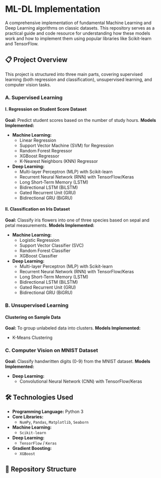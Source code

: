 # ML-DL Implementation 

A comprehensive implementation of fundamental Machine Learning and Deep Learning algorithms on classic datasets. This repository serves as a practical guide and code resource for understanding how these models work and how to implement them using popular libraries like Scikit-learn and TensorFlow.

## 📋 Project Overview

This project is structured into three main parts, covering supervised learning (both regression and classification), unsupervised learning, and computer vision tasks.

### **A. Supervised Learning**

#### **I. Regression on Student Score Dataset**
**Goal:** Predict student scores based on the number of study hours.
**Models Implemented:**
*   **Machine Learning:**
    *   Linear Regression
    *   Support Vector Machine (SVM) for Regression
    *   Random Forest Regressor
    *   XGBoost Regressor
    *   K-Nearest Neighbors (KNN) Regressor
*   **Deep Learning:**
    *   Multi-layer Perceptron (MLP) with Scikit-learn
    *   Recurrent Neural Network (RNN) with TensorFlow/Keras
    *   Long Short-Term Memory (LSTM)
    *   Bidirectional LSTM (BiLSTM)
    *   Gated Recurrent Unit (GRU)
    *   Bidirectional GRU (BiGRU)

#### **II. Classification on Iris Dataset**
**Goal:** Classify iris flowers into one of three species based on sepal and petal measurements.
**Models Implemented:**
*   **Machine Learning:**
    *   Logistic Regression
    *   Support Vector Classifier (SVC)
    *   Random Forest Classifier
    *   XGBoost Classifier
*   **Deep Learning:**
    *   Multi-layer Perceptron (MLP) with Scikit-learn
    *   Recurrent Neural Network (RNN) with TensorFlow/Keras
    *   Long Short-Term Memory (LSTM)
    *   Bidirectional LSTM (BiLSTM)
    *   Gated Recurrent Unit (GRU)
    *   Bidirectional GRU (BiGRU)

### **B. Unsupervised Learning**

#### **Clustering on Sample Data**
**Goal:** To group unlabeled data into clusters.
**Models Implemented:**
*   K-Means Clustering

### **C. Computer Vision on MNIST Dataset**

**Goal:** Classify handwritten digits (0-9) from the MNIST dataset.
**Models Implemented:**
*   **Deep Learning:**
    *   Convolutional Neural Network (CNN) with TensorFlow/Keras

## 🛠️ Technologies Used

*   **Programming Language:** Python 3
*   **Core Libraries:**
    *   `NumPy`, `Pandas`, `Matplotlib`, `Seaborn`
*   **Machine Learning:**
    *   `Scikit-learn`
*   **Deep Learning:**
    *   `TensorFlow` / `Keras`
*   **Gradient Boosting:**
    *   `XGBoost`

## 📁 Repository Structure
